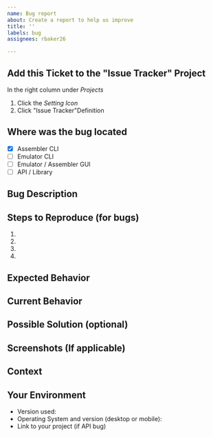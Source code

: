 ```yaml
---
name: Bug report
about: Create a report to help us improve
title: ''
labels: bug
assignees: rbaker26

---
```

## Add this Ticket to the "Issue Tracker" Project
In the right column under _Projects_ 
 1. Click the _Setting Icon_
 2. Click "Issue Tracker"Definition

## Where was the bug located
 - [x] Assembler CLI
 - [ ] Emulator CLI
 - [ ] Emulator / Assembler GUI
 - [ ] API  / Library

## Bug Description 
<!--- A clear and concise description of what the bug is -->

## Steps to Reproduce (for bugs)
<!--- Provide a link to a live example, or an unambiguous set of steps to -->
<!--- reproduce this bug. Include code to reproduce, if relevant -->
1.
2.
3.
4.

## Expected Behavior
<!--- If you're describing a bug, tell us what should happen -->
<!--- If you're suggesting a change/improvement, tell us how it should work -->

## Current Behavior
<!--- If describing a bug, tell us what happens instead of the expected behavior -->
<!--- If suggesting a change/improvement, explain the difference from current behavior -->

## Possible Solution (optional)
<!--- Not obligatory, but suggest a fix/reason for the bug, -->
<!--- or ideas how to implement the addition or change -->

## Screenshots (If applicable)
<!--- If applicable, add screenshots to help explain your problem. -->

## Context
<!--- How has this issue affected you? What are you trying to accomplish? -->
<!--- Providing context helps us come up with a solution that is most useful in the real world -->

## Your Environment
<!--- Include as many relevant details about the environment you experienced the bug in -->
* Version used:
* Operating System and version (desktop or mobile):
* Link to your project (if API bug)
